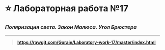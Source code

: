 # :star: Лабораторная работа №17
### ***Поляризация света. Закон Малюса. Угол Брюстера***
____
> **https://rawgit.com/Goraie/Laboratory-work-17/master/index.html**

